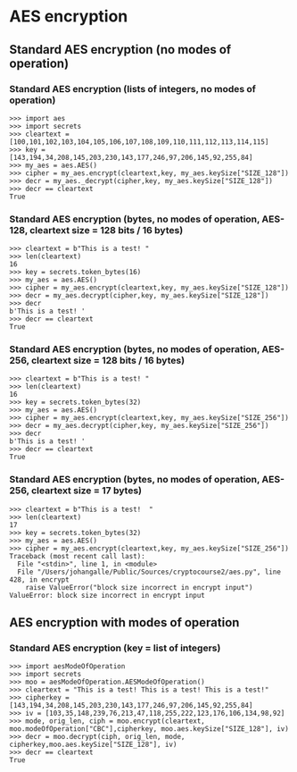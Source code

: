 # AES encryption

## Standard AES encryption (no modes of operation)
### Standard AES encryption (lists of integers, no modes of operation)
```
>>> import aes
>>> import secrets
>>> cleartext = [100,101,102,103,104,105,106,107,108,109,110,111,112,113,114,115]
>>> key = [143,194,34,208,145,203,230,143,177,246,97,206,145,92,255,84]
>>> my_aes = aes.AES()
>>> cipher = my_aes.encrypt(cleartext,key, my_aes.keySize["SIZE_128"])
>>> decr = my_aes._decrypt(cipher,key, my_aes.keySize["SIZE_128"])
>>> decr == cleartext
True
```
### Standard AES encryption (bytes, no modes of operation, AES-128, cleartext size = 128 bits / 16 bytes)
```
>>> cleartext = b"This is a test! "
>>> len(cleartext)
16
>>> key = secrets.token_bytes(16)
>>> my_aes = aes.AES()
>>> cipher = my_aes.encrypt(cleartext,key, my_aes.keySize["SIZE_128"])
>>> decr = my_aes.decrypt(cipher,key, my_aes.keySize["SIZE_128"])
>>> decr
b'This is a test! '
>>> decr == cleartext
True
```
### Standard AES encryption (bytes, no modes of operation, AES-256, cleartext size = 128 bits / 16 bytes)
```
>>> cleartext = b"This is a test! "
>>> len(cleartext)
16
>>> key = secrets.token_bytes(32)
>>> my_aes = aes.AES()
>>> cipher = my_aes.encrypt(cleartext,key, my_aes.keySize["SIZE_256"])
>>> decr = my_aes.decrypt(cipher,key, my_aes.keySize["SIZE_256"])
>>> decr
b'This is a test! '
>>> decr == cleartext
True
```
### Standard AES encryption (bytes, no modes of operation, AES-256, cleartext size = 17 bytes)
```
>>> cleartext = b"This is a test!  "
>>> len(cleartext)
17
>>> key = secrets.token_bytes(32)
>>> my_aes = aes.AES()
>>> cipher = my_aes.encrypt(cleartext,key, my_aes.keySize["SIZE_256"])
Traceback (most recent call last):
  File "<stdin>", line 1, in <module>
  File "/Users/johangalle/Public/Sources/cryptocourse2/aes.py", line 428, in encrypt
    raise ValueError("block size incorrect in encrypt input")
ValueError: block size incorrect in encrypt input
```
## AES encryption with modes of operation
### Standard AES encryption (key = list of integers)
```
>>> import aesModeOfOperation
>>> import secrets
>>> moo = aesModeOfOperation.AESModeOfOperation()
>>> cleartext = "This is a test! This is a test! This is a test!"
>>> cipherkey = [143,194,34,208,145,203,230,143,177,246,97,206,145,92,255,84]
>>> iv = [103,35,148,239,76,213,47,118,255,222,123,176,106,134,98,92]
>>> mode, orig_len, ciph = moo.encrypt(cleartext, moo.modeOfOperation["CBC"],cipherkey, moo.aes.keySize["SIZE_128"], iv)
>>> decr = moo.decrypt(ciph, orig_len, mode, cipherkey,moo.aes.keySize["SIZE_128"], iv)
>>> decr == cleartext
True
```
